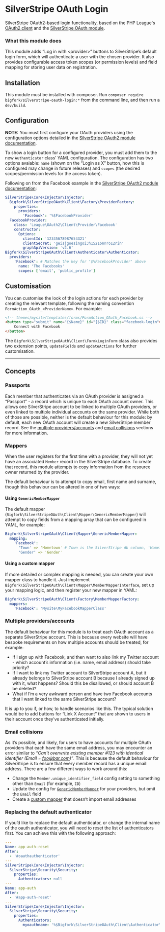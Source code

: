 # SilverStripe OAuth Login

SilverStripe OAuth2-based login functionality, based on the PHP League's [OAuth2 client](http://oauth2-client.thephpleague.com/) and the [SilverStripe OAuth module](https://github.com/bigfork/silverstripe-oauth).

### What this module does
This module adds “Log in with &lt;provider&gt;” buttons to SilverStripe’s default login form, which will authenticate a user with the chosen provider. It also provides configurable access token scopes (or permission levels) and field mapping for storing user data on registration.

## Installation

This module must be installed with composer. Run `composer require bigfork/silverstripe-oauth-login:*` from the command line, and then run a `dev/build`.

## Configuration

**NOTE:** You must first configure your OAuth providers using the configuration options detailed in the [SilverStripe OAuth2 module documentation](https://github.com/bigfork/silverstripe-oauth#configuration).

To show a login button for a configured provider, you must add them to the new `Authenticator` class’ YAML configuration. The configuration has two options avaiable: `name` (shown on the “Login as X” button, how this is configured may change in future releases) and `scopes` (the desired scopes/permission levels for the access token).

Following on from the Facebook example in the [SilverStripe OAuth2 module documentation](https://github.com/bigfork/silverstripe-oauth#configuration):

```yml
SilverStripe\Core\Injector\Injector:
  Bigfork\SilverStripeOAuth\Client\Factory\ProviderFactory:
    properties:
      providers:
        'Facebook': '%$FacebookProvider'
  FacebookProvider:
    class: 'League\OAuth2\Client\Provider\Facebook'
    constructor:
      Options:
        clientId: '12345678987654321'
        clientSecret: 'geisjgoesingoi3h1521onnro12rin'
        graphApiVersion: 'v2.6'
Bigfork\SilverStripeOAuth\Client\Authenticator\Authenticator:
  providers:
    'Facebook': # Matches the key for '$%FacebookProvider' above
      name: 'The Facebooks'
      scopes: ['email', 'public_profile']
```

## Customisation

You can customise the look of the login actions for each provider by creating the relevant template, following the naming convention `FormAction_OAuth_<ProviderName>`. For example:

```html
<!-- themes/mysite/templates/forms/FormAction_OAuth_Facebook.ss -->
<button type="submit" name="{$Name}" id="{$ID}" class="facebook-login">
    Connect with Facebook
</button>
```

The `Bigfork\SilverStripeOAuth\Client\Form\LoginForm` class also provides two extension points, `updateFields` and `updateActions` for further customisation.

---

## Concepts

### Passports

Each member that authenticates via an OAuth provider is assigned a “Passport” - a record which is unique to each OAuth account owner. This allows one SilverStripe account to be linked to multiple OAuth providers, or even linked to multiple individual accounts on the same provider. While both of those are possible, neither is the default behaviour for this module: by default, each new OAuth account will create a new SilverStripe member record. See the [multiple providers/accounts](#multiple-providers-accounts) and [email collisions](#email-collisions) sections for more information.

### Mappers

When the user registers for the first time with a provider, they will not yet have an associated `Member` record in the SilverStripe database. To create that record, this module attempts to copy information from the resource owner returned by the provider.

The default behaviour is to attempt to copy email, first name and surname, though this behaviour can be altered in one of two ways:

#### Using `GenericMemberMapper`

The default mapper (`Bigfork\SilverStripeOAuth\Client\Mapper\GenericMemberMapper`) will attempt to copy fields from a mapping array that can be configured in YAML, for example:

```yml
Bigfork\SilverStripeOAuth\Client\Mapper\GenericMemberMapper:
  mapping:
    'Facebook':
      'Town' => 'Hometown' # Town is the SilverStripe db column, 'Hometown' is in the data returned by Facebook
      'Gender' => 'Gender'
```

#### Using a custom mapper

If more detailed or complex mapping is needed, you can create your own mapper class to handle it. Just implement  `Bigfork\SilverStripeOAuth\Client\Mapper\MemberMapperInterface`, set up your mapping logic, and then register your new mapper in YAML:

```yml
Bigfork\SilverStripeOAuth\Client\Factory\MemberMapperFactory:
  mappers:
    'Facebook': 'Mysite\MyFacebookMapperClass'
```

### Multiple providers/accounts

The default behaviour for this module is to treat each OAuth account as a separate SilverStripe account. This is because every website will have bespoke requirements on how multiple accounts should be treated, for example:

- If I sign up with Facebook, and then want to also link my Twitter account - which account’s information (i.e. name, email address) should take priority?
- If I want to link my Twitter account to SilverStripe account A, but it already belongs to SilverStripe account B because I already signed up with it, what happens? Should this be disallowed, or should account B be deleted?
- What if I’m a very awkward person and have two Facebook accounts that I want linked to the same SilverStripe account?

It is up to you if, or how, to handle scenarios like this. The typical solution would be to add buttons for “Link X Account” that are shown to users in their account once they’ve authenticated initially.

### Email collisions

As it’s possible, and likely, for users to have accounts for multiple OAuth providers that each have the same email address, you may encounter an error similar to _“Can't overwrite existing member #123 with identical identifier (Email = foo@bar.com)”_. This is because the default behaviour for SilverStripe is to ensure that every member record has a unique email address. There are a few different ways to work around this:

- Change the `Member.unique_identifier_field` config setting to something other than `Email` (for example, `ID`)
- Update the config for [`GenericMemberMapper`](#using-genericmembermapper) for your providers, but omit the `Email` field
- Create a [custom mapper](#using-a-custom-mapper) that doesn’t import email addresses

### Replacing the default authenticator

If you’d like to replace the default authenticator, or change the internal name of the oauth authenticator, you will need to reset the list of authenticators first. You can achieve this with the following approach:

```yml
---
Name: app-auth-reset
After:
  - '#oauthauthenticator'
---
SilverStripe\Core\Injector\Injector:
  SilverStripe\Security\Security:
    properties:
      Authenticators: null
---
Name: app-auth
After:
  - '#app-auth-reset'
---
SilverStripe\Core\Injector\Injector:
  SilverStripe\Security\Security:
    properties:
      Authenticators:
        myoauthname: '%$Bigfork\SilverStripeOAuth\Client\Authenticator\Authenticator'
```
